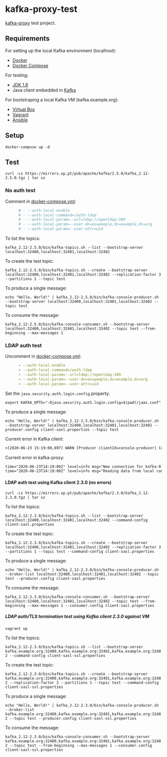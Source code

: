 # kafka-proxy-test

[kafka-proxy](https://github.com/grepplabs/kafka-proxy) test project.

## Requirements

For setting up the local Kafka environment (localhost):

- [Docker](https://www.docker.com)
- [Docker Compose](https://docs.docker.com/compose)

For testing:

- [JDK 1.8](https://openjdk.java.net)
- Java client embedded in [Kafka](https://kafka.apache.org)

For bootstraping a local Kafka VM (kafka.example.org):

- [Virtual Box](https://www.virtualbox.org)
- [Vagrant](https://www.vagrantup.com)
- [Ansible](https://www.ansible.com)

## Setup

`docker-compose up -d`

## Test

`curl -Ls https://mirrors.up.pt/pub/apache/kafka/2.5.0/kafka_2.12-2.5.0.tgz | tar xz`

### No auth test

Comment in [docker-compose.yml](docker-compose.yml):

```yml
      # - --auth-local-enable
      # - --auth-local-command=/auth-ldap
      # - --auth-local-param=--url=ldap://openldap:389
      # - --auth-local-param=--user-dn=ou=people,dc=example,dc=org
      # - --auth-local-param=--user-attr=uid
```

To list the topics:

`kafka_2.12-2.5.0/bin/kafka-topics.sh --list --bootstrap-server localhost:32400,localhost:32401,localhost:32402`

To create the test topic:

`kafka_2.12-2.5.0/bin/kafka-topics.sh --create --bootstrap-server localhost:32400,localhost:32401,localhost:32402 --replication-factor 3 --partitions 1 --topic test`

To produce a single message:

`echo "Hello, World!" | kafka_2.12-2.5.0/bin/kafka-console-producer.sh --bootstrap-server localhost:32400,localhost:32401,localhost:32402 --topic test`

To consume the message:

`kafka_2.12-2.5.0/bin/kafka-console-consumer.sh --bootstrap-server localhost:32400,localhost:32401,localhost:32402 --topic test --from-beginning --max-messages 1`

### LDAP auth test

Uncomment in [docker-compose.yml](docker-compose.yml):

```yml
      - --auth-local-enable
      - --auth-local-command=/auth-ldap
      - --auth-local-param=--url=ldap://openldap:389
      - --auth-local-param=--user-dn=ou=people,dc=example,dc=org
      - --auth-local-param=--user-attr=uid
```

Set the `java.security.auth.login.config` property:

`export KAFKA_OPTS="-Djava.security.auth.login.config=$(pwd)/jaas.conf"`

To produce a single message:

`echo "Hello, World!" | kafka_2.12-2.5.0/bin/kafka-console-producer.sh --bootstrap-server localhost:32400,localhost:32401,localhost:32402 --producer.config client-sasl.properties --topic test`

Current error in Kafka client:

```txt
>[2020-06-23 15:19:00,697] WARN [Producer clientId=console-producer] Connection to node -1 (localhost/127.0.0.1:32400) terminated during authentication. This may happen due to any of the following reasons: (1) Authentication failed due to invalid credentials with brokers older than 1.0.0, (2) Firewall blocking Kafka TLS traffic (eg it may only allow HTTPS traffic), (3) Transient network issue. (org.apache.kafka.clients.NetworkClient)
```

Current error in kafka-proxy:

```txt
time="2020-06-23T14:19:00Z" level=info msg="New connection for kafka-0:9092"
time="2020-06-23T14:19:00Z" level=info msg="Reading data from local connection on 172.22.0.6:32400 from 172.22.0.1:48498 (kafka-0:9092) had error: SaslAuthenticate version 0 or 1 is expected, apiVersion 2"
```

#### LDAP auth test using Kafka client 2.3.0 (no errors)

`curl -Ls https://mirrors.up.pt/pub/apache/kafka/2.3.0/kafka_2.12-2.3.0.tgz | tar xz`

To list the topics:

`kafka_2.12-2.3.0/bin/kafka-topics.sh --list --bootstrap-server localhost:32400,localhost:32401,localhost:32402 --command-config client-sasl.properties`

To create the test topic:

`kafka_2.12-2.3.0/bin/kafka-topics.sh --create --bootstrap-server localhost:32400,localhost:32401,localhost:32402 --replication-factor 3 --partitions 1 --topic test --command-config client-sasl.properties`

To produce a single message:

`echo "Hello, World!" | kafka_2.12-2.3.0/bin/kafka-console-producer.sh --broker-list localhost:32400,localhost:32401,localhost:32402 --topic test --producer.config client-sasl.properties`

To consume the message:

`kafka_2.12-2.3.0/bin/kafka-console-consumer.sh --bootstrap-server localhost:32400,localhost:32401,localhost:32402 --topic test --from-beginning --max-messages 1 --consumer.config client-sasl.properties`

##### LDAP auth/TLS termination test using Kafka client 2.3.0 against VM

`vagrant up`

To list the topics:

`kafka_2.12-2.3.0/bin/kafka-topics.sh --list --bootstrap-server kafka.example.org:32400,kafka.example.org:32401,kafka.example.org:32402 --command-config client-sasl-ssl.properties`

To create the test topic:

`kafka_2.12-2.3.0/bin/kafka-topics.sh --create --bootstrap-server kafka.example.org:32400,kafka.example.org:32401,kafka.example.org:32402 --replication-factor 3 --partitions 1 --topic test --command-config client-sasl-ssl.properties`

To produce a single message:

`echo "Hello, World!" | kafka_2.12-2.3.0/bin/kafka-console-producer.sh --broker-list kafka.example.org:32400,kafka.example.org:32401,kafka.example.org:32402 --topic test --producer.config client-sasl-ssl.properties`

To consume the message:

`kafka_2.12-2.3.0/bin/kafka-console-consumer.sh --bootstrap-server kafka.example.org:32400,kafka.example.org:32401,kafka.example.org:32402 --topic test --from-beginning --max-messages 1 --consumer.config client-sasl-ssl.properties`
